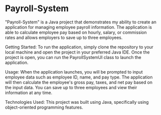 # Payroll-System

"Payroll-System" is a Java project that demonstrates my ability to create an application for managing employee payroll information. The application is able to calculate employee pay based on hourly, salary, or commission rates and allows employers to save up to three employees.

Getting Started: 
To run the application, simply clone the repository to your local machine and open the project in your preferred Java IDE. Once the project is open, you can run the PayrollSystemUI class to launch the application.

Usage: 
When the application launches, you will be prompted to input employee data such as employee ID, name, and pay type. The application will then calculate the employee's gross pay, taxes, and net pay based on the input data. You can save up to three employees and view their information at any time.

Technologies Used: 
This project was built using Java, specifically using object-oriented programming features.
